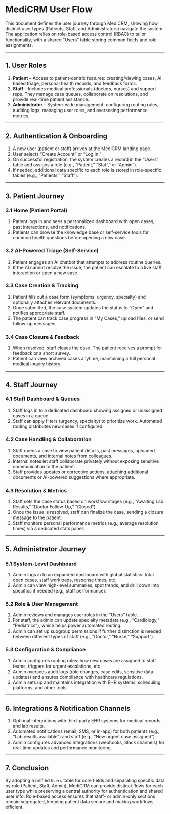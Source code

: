 # MediCRM User Flow

This document defines the user journey through MediCRM, showing how distinct user types (Patients, Staff, and Administrators) navigate the system. The application relies on role-based access control (RBAC) to tailor functionality, with a shared “Users” table storing common fields and role assignments.

---

## 1. User Roles
1. **Patient** – Access to patient-centric features: creating/viewing cases, AI-based triage, personal health records, and feedback forms.  
2. **Staff** – Includes medical professionals (doctors, nurses) and support reps. They manage case queues, collaborate on resolutions, and provide real-time patient assistance.  
3. **Administrator** – System-wide management: configuring routing rules, auditing logs, managing user roles, and overseeing performance metrics.

---

## 2. Authentication & Onboarding
1. A new user (patient or staff) arrives at the MediCRM landing page.  
2. User selects “Create Account” or “Log In.”  
3. On successful registration, the system creates a record in the “Users” table and assigns a role (e.g., “Patient,” “Staff,” or “Admin”).  
4. If needed, additional data specific to each role is stored in role-specific tables (e.g., “Patients,” “Staff”).

---

## 3. Patient Journey
### 3.1 Home (Patient Portal)
1. Patient logs in and sees a personalized dashboard with open cases, past interactions, and notifications.  
2. Patients can browse the knowledge base or self-service tools for common health questions before opening a new case.

### 3.2 AI-Powered Triage (Self-Service)
1. Patient engages an AI chatbot that attempts to address routine queries.  
2. If the AI cannot resolve the issue, the patient can escalate to a live staff interaction or open a new case.

### 3.3 Case Creation & Tracking
1. Patient fills out a case form (symptoms, urgency, specialty) and optionally attaches relevant documents.  
2. Once submitted, the case system updates the status to “Open” and notifies appropriate staff.  
3. The patient can track case progress in “My Cases,” upload files, or send follow-up messages.

### 3.4 Case Closure & Feedback
1. When resolved, staff closes the case. The patient receives a prompt for feedback or a short survey.  
2. Patient can view archived cases anytime, maintaining a full personal medical inquiry history.

---

## 4. Staff Journey
### 4.1 Staff Dashboard & Queues
1. Staff logs in to a dedicated dashboard showing assigned or unassigned cases in a queue.  
2. Staff can apply filters (urgency, specialty) to prioritize work. Automated routing distributes new cases if configured.

### 4.2 Case Handling & Collaboration
1. Staff opens a case to view patient details, past messages, uploaded documents, and internal notes from colleagues.  
2. Internal notes let staff collaborate privately without exposing sensitive communication to the patient.  
3. Staff provides updates or corrective actions, attaching additional documents or AI-powered suggestions where appropriate.

### 4.3 Resolution & Metrics
1. Staff sets the case status based on workflow stages (e.g., “Awaiting Lab Results,” “Doctor Follow-Up,” “Closed”).  
2. Once the issue is resolved, staff can finalize the case, sending a closure message to the patient.  
3. Staff monitors personal performance metrics (e.g., average resolution times) via a dedicated stats panel.

---

## 5. Administrator Journey
### 5.1 System-Level Dashboard
1. Admin logs in to an expanded dashboard with global statistics: total open cases, staff workloads, response times, etc.  
2. Admin can view high-level summaries, spot trends, and drill down into specifics if needed (e.g., staff performance).

### 5.2 Role & User Management
1. Admin reviews and manages user roles in the “Users” table.  
2. For staff, the admin can update specialty metadata (e.g., “Cardiology,” “Pediatrics”), which helps power automated routing.  
3. Admin can set up subgroup permissions if further distinction is needed between different types of staff (e.g., “Doctor,” “Nurse,” “Support”).

### 5.3 Configuration & Compliance
1. Admin configures routing rules: how new cases are assigned to staff teams, triggers for urgent escalations, etc.  
2. Admin oversees audit logs (role changes, case edits, sensitive data updates) and ensures compliance with healthcare regulations.  
3. Admin sets up and maintains integration with EHR systems, scheduling platforms, and other tools.

---

## 6. Integrations & Notification Channels
1. Optional integrations with third-party EHR systems for medical records and lab results.  
2. Automated notifications (email, SMS, or in-app) for both patients (e.g., “Lab results available”) and staff (e.g., “New urgent case assigned”).  
3. Admin configures advanced integrations (webhooks, Slack channels) for real-time updates and performance monitoring.

---

## 7. Conclusion
By adopting a unified `Users` table for core fields and separating specific data by role (Patient, Staff, Admin), MediCRM can provide distinct flows for each user type while preserving a central authority for authentication and shared user info. Role-based access ensures that staff- or admin-only sections remain segregated, keeping patient data secure and making workflows efficient.